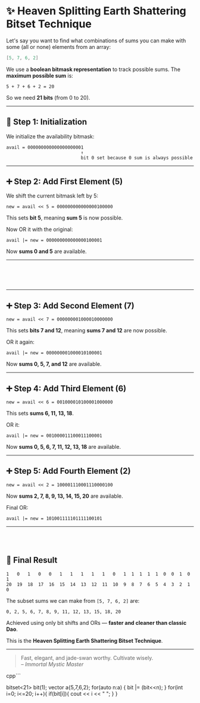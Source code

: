 # ✨ Heaven Splitting Earth Shattering Bitset Technique

Let's say you want to find what combinations of sums you can make with some (all or none) elements from an array:

```cpp
[5, 7, 6, 2]
```

We use a **boolean bitmask representation** to track possible sums. The **maximum possible sum** is:

```
5 + 7 + 6 + 2 = 20
```

So we need **21 bits** (from 0 to 20).

---

## 🔖 Step 1: Initialization

We initialize the availability bitmask:

```
avail = 000000000000000000001
                            ↑
                            bit 0 set because 0 sum is always possible
```

---

## ➕ Step 2: Add First Element (5)

We shift the current bitmask left by 5:

```
new = avail << 5 = 000000000000000100000
```

This sets **bit 5**, meaning **sum 5** is now possible.

Now OR it with the original:

```
avail |= new = 000000000000000100001
```

Now **sums 0 and 5** are available.  

---
<br><br><br>

---
## ➕ Step 3: Add Second Element (7)

```
new = avail << 7 = 000000001000010000000
```

This sets **bits 7 and 12**, meaning **sums 7 and 12** are now possible.

OR it again:

```
avail |= new = 000000001000010100001
```

Now **sums 0, 5, 7, and 12** are available.

---

## ➕ Step 4: Add Third Element (6)

```
new = avail << 6 = 001000010100001000000
```

This sets **sums 6, 11, 13, 18**.

OR it:

```
avail |= new = 001000011100011100001
```

Now **sums 0, 5, 6, 7, 11, 12, 13, 18** are available.

---

## ➕ Step 5: Add Fourth Element (2)

```
new = avail << 2 = 100001110001110000100
```

Now **sums 2, 7, 8, 9, 13, 14, 15, 20** are available.

Final OR:

```
avail |= new = 101001111101111100101
```

---
<br><br>

## 🔹 Final Result



```
1   0   1   0   0   1   1   1   1   1   0   1  1  1  1  1  0  0  1  0  1
20  19  18  17  16  15  14  13  12  11  10  9  8  7  6  5  4  3  2  1  0

```

The subset sums we can make from `[5, 7, 6, 2]` are:

```
0, 2, 5, 6, 7, 8, 9, 11, 12, 13, 15, 18, 20
```


Achieved using only bit shifts and ORs — **faster and cleaner than classic Dao**.

This is the **Heaven Splitting Earth Shattering Bitset Technique**.

---

> Fast, elegant, and jade-swan worthy. Cultivate wisely.<br>
> *– Immortal Mystic Master*



cpp```

bitset<21> bit(1);
vector<int> a{5,7,6,2};
for(auto n:a) {
    bit |= (bit<<n);
}
for(int i=0; i<=20; i++){
    if(bit[i]){
        cout << i << " ";
    }
}
```
